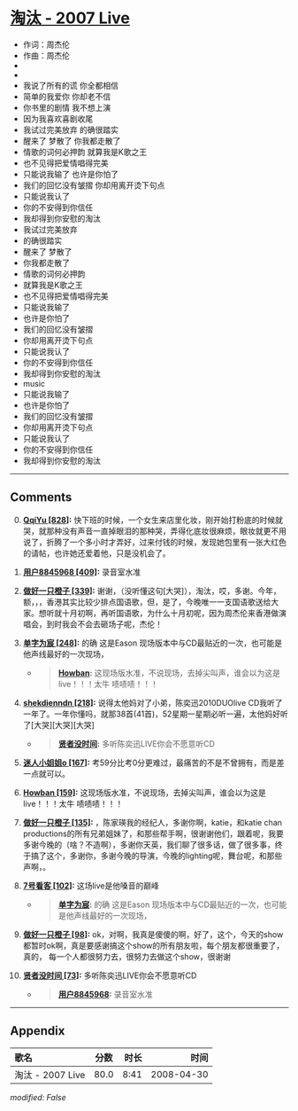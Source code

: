 # [淘汰 - 2007 Live](https://music.163.com/song?id=65274)

* 作词：周杰伦
* 作曲：周杰伦
*
*
* 我说了所有的谎 你全都相信
* 简单的我爱你 你却老不信
* 你书里的剧情 我不想上演
* 因为我喜欢喜剧收尾
* 我试过完美放弃 的确很踏实
* 醒来了 梦散了 你我都走散了
* 情歌的词何必押韵 就算我是K歌之王
* 也不见得把爱情唱得完美
* 只能说我输了 也许是你怕了
* 我们的回忆没有皱摺 你却用离开烫下句点
* 只能说我认了
* 你的不安得到你信任
* 我却得到你安慰的淘汰
* 我试过完美放弃
* 的确很踏实
* 醒来了 梦散了
* 你我都走散了
* 情歌的词何必押韵
* 就算我是K歌之王
* 也不见得把爱情唱得完美
* 只能说我输了
* 也许是你怕了
* 我们的回忆没有皱摺
* 你却用离开烫下句点
* 只能说我认了
* 你的不安得到你信任
* 我却得到你安慰的淘汰
* music
* 只能说我输了
* 也许是你怕了
* 我们的回忆没有皱摺
* 你却用离开烫下句点
* 只能说我认了
* 你的不安得到你信任
* 我却得到你安慰的淘汰


---

## Comments
0. **[QqiYu \[828\]](https://music.163.com/#/user/home?id=469403213):** 快下班的时候，一个女生来店里化妆，刚开始打粉底的时候就哭，就那种没有声音一直掉眼泪的那种哭，弄得化底妆很麻烦，眼妆就更不用说了，折腾了一个多小时才弄好，过来付钱的时候，发现她包里有一张大红色的请帖，也许她还爱着他，只是没机会了。

1. **[用户8845968 \[409\]](https://music.163.com/#/user/home?id=8845968):** 录音室水准

2. **[做好一只橙子 \[339\]](https://music.163.com/#/user/home?id=36636740):** 谢谢，（没听懂这句[大哭]），淘汰，哎，多谢。今年，额，，，香港其实比较少排点国语歌，但，是了，今晚唯一一支国语歌送给大家。想听就十月初啊，再听国语歌，为什么十月初呢，因为周杰伦来香港做演唱会，到时我会不会去砸场子呢，杰伦！

3. **[单字为宸 \[248\]](https://music.163.com/#/user/home?id=35926334):** 的确 这是Eason 现场版本中与CD最贴近的一次，也可能是他声线最好的一次现场，
	* > **[Howban](https://music.163.com/#/user/home?id=567061):** 这现场版水准，不说现场，去掉尖叫声，谁会以为这是live！！！太牛 啧啧啧！！！

4. **[shekdienndn \[218\]](https://music.163.com/#/user/home?id=85978521):** 说得太他妈对了小弟，陈奕迅2010DUOlive CD我听了一年了。一年你懂吗，就那38首(41首)，52星期一星期必听一遍，太他妈好听了[大哭][大哭][大哭]
	* > **[贤者没时间](https://music.163.com/#/user/home?id=68933297):** 多听陈奕迅LIVE你会不愿意听CD

5. **[迷人小姐姐o \[167\]](https://music.163.com/#/user/home?id=450315315):** 考59分比考0分更难过，最痛苦的不是不曾拥有，而是差一点就可以。

6. **[Howban \[159\]](https://music.163.com/#/user/home?id=567061):** 这现场版水准，不说现场，去掉尖叫声，谁会以为这是live！！！太牛 啧啧啧！！！

7. **[做好一只橙子 \[135\]](https://music.163.com/#/user/home?id=36636740):** ，陈家瑛我的经纪人，多谢你啊，katie，和katie chan productions的所有兄弟姐妹了，和那些帮手啊，很谢谢他们，跟着呢，我要多谢今晚的（啥？不造啊），多谢你天英，我们聊了很多话，做了很多事，终于搞了这个，多谢你，多谢今晚的导演，今晚的lighting呢，舞台呢，和那些声啊，。

8. **[7号看客 \[102\]](https://music.163.com/#/user/home?id=30383391):** 这场live是他嗓音的巅峰
	* > **[单字为宸](https://music.163.com/#/user/home?id=35926334):** 的确 这是Eason 现场版本中与CD最贴近的一次，也可能是他声线最好的一次现场，

9. **[做好一只橙子 \[98\]](https://music.163.com/#/user/home?id=36636740):** ok，对啊，我真是傻傻的啊，好了，这个，今天的show都暂时ok啊，真是要感谢搞这个show的所有朋友啦，每个朋友都很重要了，真的， 每一个人都很努力去，很努力去做这个show，很谢谢

10. **[贤者没时间 \[73\]](https://music.163.com/#/user/home?id=68933297):** 多听陈奕迅LIVE你会不愿意听CD
	* > **[用户8845968](https://music.163.com/#/user/home?id=8845968):** 录音室水准



---

## Appendix

|歌名|分数|时长|时间|
|:---|:---:|---:|---:|
|淘汰 - 2007 Live|80.0|8:41|2008-04-30

*modified: False*